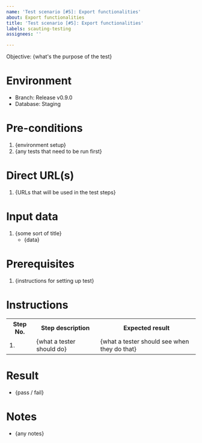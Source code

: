 ```yaml
---
name: 'Test scenario [#5]: Export functionalities'
about: Export functionalities
title: 'Test scenario [#5]: Export functionalities'
labels: scauting-testing
assignees: ''

---
```


Objective: {what's the purpose of the test}

# Environment

* Branch: Release  v0.9.0
* Database: Staging

# Pre-conditions

1. {environment setup}
2. {any tests that need to be run first}

# Direct URL(s)

1. {URLs that will be used in the test steps}

# Input data

1. {some sort of title}
    * {data}

# Prerequisites

1. {instructions for setting up test}

# Instructions

<table>
<tr><th>Step No.</th><th>Step description</th><th>Expected result</th></tr>
<tr><td>1.</td><td>{what a tester should do}</td><td>{what a tester should see when they do that}</td></tr>
</table>

# Result

* {pass / fail}

# Notes

* {any notes}
